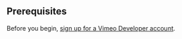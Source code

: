 ## Prerequisites

Before you begin, [sign up for a Vimeo Developer account](https://developer.vimeo.com/).
